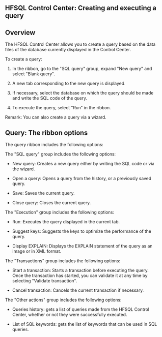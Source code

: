 
## HFSQL Control Center: Creating and executing a query
			

<a name="NOTE1"></a>
<a name="NOTE1_1"></a>


## Overview
<a name="overview_ELTTEXTE000097"></a>
The HFSQL Control Center allows you to create a query based on the data files of the database currently displayed in the Control Center. 

To create a query: 

1. In the ribbon, go to the "SQL query" group, expand "New query" and select "Blank query". 

2. A new tab corresponding to the new query is displayed. 

3. If necessary, select the database on which the query should be made and write the SQL code of the query. 

4. To execute the query, select "Run" in the ribbon. 




Remark: You can also create a query via a wizard. 

<a name="NOTE2"></a>
<a name="NOTE2_1"></a>


## Query: The ribbon options
<a name="query_the_ribbon_options_ELTTEXTE000121"></a>
The query ribbon includes the following options: 

The "SQL query" group includes the following options: 

- New query: Creates a new query either by writing the SQL code or via the wizard. 

- Open a query: Opens a query from the history, or a previously saved query. 

- Save: Saves the current query. 

- Close query: Closes the current query. 




The "Execution" group includes the following options: 

- Run: Executes the query displayed in the current tab. 

- Suggest keys: Suggests the keys to optimize the performance of the query. 

- Display EXPLAIN: Displays the EXPLAIN statement of the query as an image or in XML format. 




The "Transactions" group includes the following options: 

- Start a transaction: Starts a transaction before executing the query. Once the transaction has started, you can validate it at any time by selecting "Validate transaction". 

- Cancel transaction: Cancels the current transaction if necessary. 




The "Other actions" group includes the following options: 

- Queries history: gets a list of queries made from the HFSQL Control Center, whether or not they were successfully executed. 

- List of SQL keywords: gets the list of keywords that can be used in SQL queries. 





